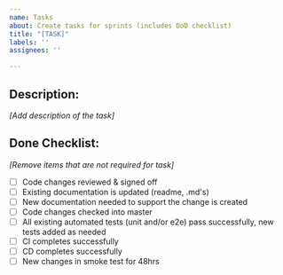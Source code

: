 ```yaml
---
name: Tasks
about: Create tasks for sprints (includes DoD checklist)
title: "[TASK]"
labels: ''
assignees: ''

---
```


## Description:
_[Add description of the task]_

## Done Checklist:
_[Remove items that are not required for task]_
- [ ] Code changes reviewed & signed off
- [ ] Existing documentation is updated (readme, .md's)
- [ ] New documentation needed to support the change is created
- [ ] Code changes checked into master
- [ ] All existing automated tests (unit and/or e2e) pass successfully, new tests added as needed
- [ ] CI completes successfully
- [ ] CD completes successfully
- [ ] New changes in smoke test for 48hrs
